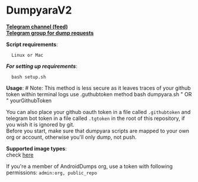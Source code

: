 # DumpyaraV2

**[Telegram channel (feed)](https://t.me/android_dumps)**  
**[Telegram group for dump requests](https://t.me/dumprequests)**

**Script requirements**:

      Linux or Mac
      
***For setting up requirements***:

      bash setup.sh

**Usage**:
     # Note: This method is less secure as it leaves traces of your github token within terminal logs use .guthubtoken method
      bash dumpyara.sh "<OTAlink> OR <OTA file path>" yourGithubToken 

You can also place your github oauth token in a file called `.githubtoken` and telegram bot token in a file called `.tgtoken` in the root of this repository, if you wish it is ignored by git.  
Before you start, make sure that dumpyara scripts are mapped to your own org or account, otherwise you'll only dump, not push.  

**Supported image types**:  
check [here](https://github.com/AndroidDumps/Firmware_extractor/blob/master/extractor.sh#L3)  

If you're a member of AndroidDumps org, use a token with following permissions: `admin:org, public_repo`
